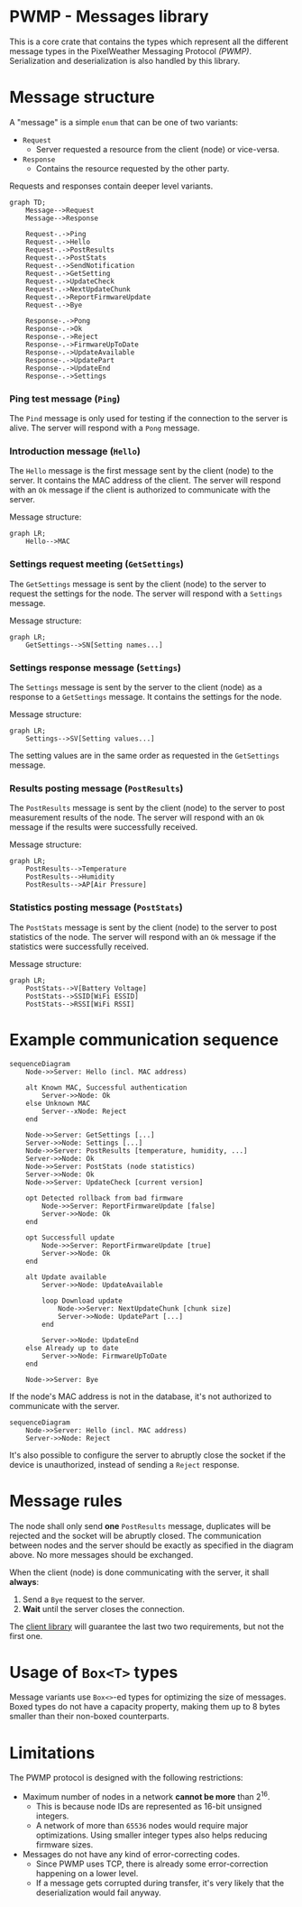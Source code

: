 # PWMP - Messages library
This is a core crate that contains the types which represent all the different message types in the PixelWeather Messaging Protocol *(PWMP)*.
Serialization and deserialization is also handled by this library.

# Message structure
A "message" is a simple `enum` that can be one of two variants:
- `Request`
    - Server requested a resource from the client (node) or vice-versa.
- `Response`
    - Contains the resource requested by the other party.

Requests and responses contain deeper level variants.

```mermaid
graph TD;
    Message-->Request
    Message-->Response

    Request-.->Ping
    Request-.->Hello
    Request-.->PostResults
    Request-.->PostStats
    Request-.->SendNotification
    Request-.->GetSetting
    Request-.->UpdateCheck
    Request-.->NextUpdateChunk
    Request-.->ReportFirmwareUpdate
    Request-.->Bye

    Response-.->Pong
    Response-.->Ok
    Response-.->Reject
    Response-.->FirmwareUpToDate
    Response-.->UpdateAvailable
    Response-.->UpdatePart
    Response-.->UpdateEnd
    Response-.->Settings
```

### Ping test message (`Ping`)
The `Pind` message is only used for testing if the connection to the server is alive. The server will respond with a `Pong` message.

### Introduction message (`Hello`)
The `Hello` message is the first message sent by the client (node) to the server. It contains the MAC address of the client. The server will respond with an `Ok` message if the client is authorized to communicate with the server.

Message structure:
```mermaid
graph LR;
    Hello-->MAC
```

### Settings request meeting (`GetSettings`)
The `GetSettings` message is sent by the client (node) to the server to request the settings for the node. The server will respond with a `Settings` message.

Message structure:
```mermaid
graph LR;
    GetSettings-->SN[Setting names...]
```

### Settings response message (`Settings`)
The `Settings` message is sent by the server to the client (node) as a response to a `GetSettings` message. It contains the settings for the node.

Message structure:
```mermaid
graph LR;
    Settings-->SV[Setting values...]
```

The setting values are in the same order as requested in the `GetSettings` message.

### Results posting message (`PostResults`)
The `PostResults` message is sent by the client (node) to the server to post measurement results of the node. The server will respond with an `Ok` message if the results were successfully received.

Message structure:
```mermaid
graph LR;
    PostResults-->Temperature
    PostResults-->Humidity
    PostResults-->AP[Air Pressure]
```

### Statistics posting message (`PostStats`)
The `PostStats` message is sent by the client (node) to the server to post statistics of the node. The server will respond with an `Ok` message if the statistics were successfully received.

Message structure:
```mermaid
graph LR;
    PostStats-->V[Battery Voltage]
    PostStats-->SSID[WiFi ESSID]
    PostStats-->RSSI[WiFi RSSI]
```

# Example communication sequence
```mermaid
sequenceDiagram
    Node->>Server: Hello (incl. MAC address)

    alt Known MAC, Successful authentication
        Server->>Node: Ok
    else Unknown MAC
        Server--xNode: Reject
    end
    
    Node->>Server: GetSettings [...]
    Server->>Node: Settings [...]
    Node->>Server: PostResults [temperature, humidity, ...]
    Server->>Node: Ok
    Node->>Server: PostStats (node statistics)
    Server->>Node: Ok
    Node->>Server: UpdateCheck [current version]

    opt Detected rollback from bad firmware
        Node->>Server: ReportFirmwareUpdate [false]
        Server->>Node: Ok
    end

    opt Successfull update
        Node->>Server: ReportFirmwareUpdate [true]
        Server->>Node: Ok
    end

    alt Update available
        Server->>Node: UpdateAvailable
        
        loop Download update
            Node->>Server: NextUpdateChunk [chunk size]
            Server->>Node: UpdatePart [...]
        end

        Server->>Node: UpdateEnd
    else Already up to date
        Server->>Node: FirmwareUpToDate
    end

    Node->>Server: Bye
```

If the node's MAC address is not in the database, it's not authorized to communicate with the server.
```mermaid
sequenceDiagram
    Node->>Server: Hello (incl. MAC address)
    Server->>Node: Reject
```

It's also possible to configure the server to abruptly close the socket if the device is unauthorized, instead of sending a `Reject` response.

# Message rules
The node shall only send **one** `PostResults` message, duplicates will be rejected and the socket will be abruptly closed. The communication between nodes and the server should be exactly as specified in the diagram above. No more messages should be exchanged.

When the client (node) is done communicating with the server, it shall **always**:
1. Send a `Bye` request to the server.
2. **Wait** until the server closes the connection.

The [client library](../pwmp-client/) will guarantee the last two two requirements, but not the first one.

# Usage of `Box<T>` types
Message variants use `Box<>`-ed types for optimizing the size of messages. Boxed types do not have a capacity property, making them up to 8 bytes smaller than their non-boxed counterparts.

# Limitations
The PWMP protocol is designed with the following restrictions:
- Maximum number of nodes in a network **cannot be more** than $2^{16}$.
    - This is because node IDs are represented as 16-bit unsigned integers.
    - A network of more than `65536` nodes would require major optimizations. Using smaller integer types also helps reducing firmware sizes.
- Messages do not have any kind of error-correcting codes.
    - Since PWMP uses TCP, there is already some error-correction happening on a lower level.
    - If a message gets corrupted during transfer, it's very likely that the deserialization would fail anyway.